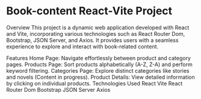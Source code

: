 <h1>Book-content React-Vite Project</h1>


Overview
This project is a dynamic web application developed with React and Vite, incorporating various technologies such as React Router Dom, Bootstrap, JSON Server, and Axios. It provides users with a seamless experience to explore and interact with book-related content.

Features
Home Page: Navigate effortlessly between product and category pages.
Products Page: Sort products alphabetically (A-Z, Z-A) and perform keyword filtering.
Categories Page: Explore distinct categories like stories and novels (Content in progress).
Product Details: View detailed information by clicking on individual products.
Technologies Used
React
Vite
React Router Dom
Bootstrap
JSON Server
Axios



